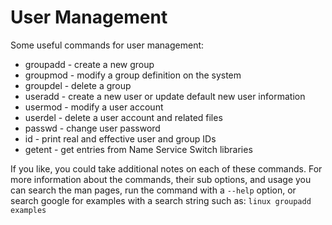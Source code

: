 
# User Management

Some useful commands for user management:

- groupadd - create a new group
- groupmod - modify a group definition on the system
- groupdel - delete a group
- useradd - create a new user or update default new user information
- usermod - modify a user account
- userdel - delete a user account and related files
- passwd - change user password
- id - print real and effective user and group IDs
- getent - get entries from Name Service Switch libraries

If you like, you could take additional notes on each of these commands.
For more information about the commands, their sub options, and usage you can search the man pages, run the command with a `--help` option, or search google for examples with a search string such as:
`linux groupadd examples`

